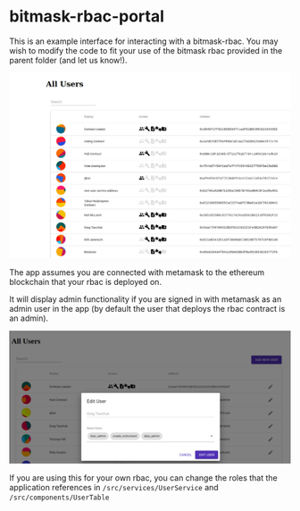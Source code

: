 # bitmask-rbac-portal

This is an example interface for interacting with a bitmask-rbac.  You may wish to modify the code to fit your use of the bitmask rbac provided in the parent folder (and let us know!).

![](./docs/rbac-list.png)

The app assumes you are connected with metamask to the ethereum blockchain that your rbac is deployed on.

It will display admin functionality if you are signed in with metamask as an admin user in the app (by default the user that deploys the rbac contract is an admin).

![](./docs/rbac-edit.png)

If you are using this for your own rbac, you can change the roles that the application references in `/src/services/UserService` and `/src/components/UserTable`

